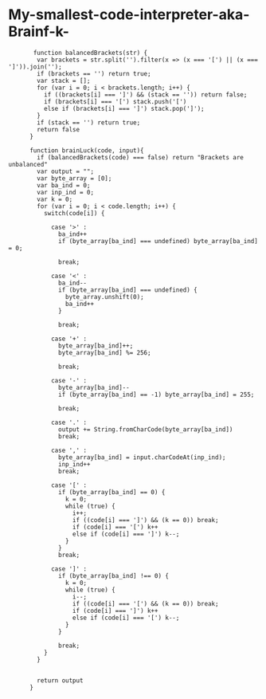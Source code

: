 # My-smallest-code-interpreter-aka-Brainf-k-

           function balancedBrackets(str) {
            var brackets = str.split('').filter(x => (x === '[') || (x === ']')).join('');
            if (brackets == '') return true;
            var stack = [];
            for (var i = 0; i < brackets.length; i++) {
              if ((brackets[i] === ']') && (stack == '')) return false;
              if (brackets[i] === '[') stack.push('[')
              else if (brackets[i] === ']') stack.pop(']');
            }
            if (stack == '') return true;	
            return false
          }

          function brainLuck(code, input){
            if (balancedBrackets(code) === false) return "Brackets are unbalanced"
            var output = "";
            var byte_array = [0];
            var ba_ind = 0;
            var inp_ind = 0;
            var k = 0;
            for (var i = 0; i < code.length; i++) {
              switch(code[i]) {

                case '>' :
                  ba_ind++
                  if (byte_array[ba_ind] === undefined) byte_array[ba_ind] = 0;

                  break;

                case '<' :
                  ba_ind--
                  if (byte_array[ba_ind] === undefined) {
                    byte_array.unshift(0);
                    ba_ind++					
                  }

                  break;

                case '+' :
                  byte_array[ba_ind]++;
                  byte_array[ba_ind] %= 256;

                  break;

                case '-' :
                  byte_array[ba_ind]--
                  if (byte_array[ba_ind] == -1) byte_array[ba_ind] = 255;

                  break;

                case '.' :
                  output += String.fromCharCode(byte_array[ba_ind])
                  break;

                case ',' :
                  byte_array[ba_ind] = input.charCodeAt(inp_ind);
                  inp_ind++
                  break;

                case '[' :
                  if (byte_array[ba_ind] == 0) {
                    k = 0;
                    while (true) {
                      i++;
                      if ((code[i] === ']') && (k == 0)) break;
                      if (code[i] === '[') k++
                      else if (code[i] === ']') k--;
                    }
                  }
                  break;

                case ']' :
                  if (byte_array[ba_ind] !== 0) {
                    k = 0;
                    while (true) {
                      i--;
                      if ((code[i] === '[') && (k == 0)) break;
                      if (code[i] === ']') k++
                      else if (code[i] === '[') k--;
                    }
                  }

                  break;
              }
            }


            return output
          }
